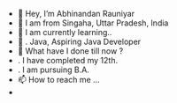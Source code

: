 - 👋 Hey, I’m Abhinandan Rauniyar
- 🌱 I am from Singaha, Uttar Pradesh, India
- 🌱 I am currently learning..
- 🌱 . Java, Aspiring Java Developer
- 🌱 What have I done till now ?
- . I have completed my 12th.
- . I am pursuing B.A.
- 📫 How to reach me ...
- <a href=""> 

<!---
rakeshrauniyar12/rakeshrauniyar12 is a ✨ special ✨ repository because its `README.md` (this file) appears on your GitHub profile.
You can click the Preview link to take a look at your changes.
--->
